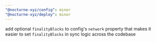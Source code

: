 ```yaml
---
"@nocturne-xyz/config": minor
"@nocturne-xyz/deploy": minor
---
```


add optional `finalityBlocks` to config's `network` property that makes it easier to set `finalityBlocks` in sync logic across the codebase
